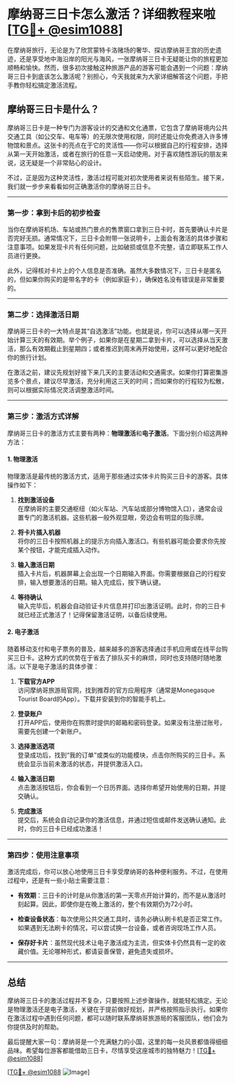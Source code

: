 # 摩纳哥三日卡怎么激活？详细教程来啦[[TG💪+ @esim1088](https://t.me/s/esim1088)]

在摩纳哥旅行，无论是为了欣赏蒙特卡洛赌场的奢华、探访摩纳哥王宫的历史遗迹，还是享受地中海沿岸的阳光与海风，一张摩纳哥三日卡无疑能让你的旅程更加顺畅和愉快。然而，很多初次接触这种旅游产品的游客可能会遇到一个问题：摩纳哥三日卡到底该怎么激活呢？别担心，今天我就来为大家详细解答这个问题，手把手教你轻松搞定激活流程。

## 摩纳哥三日卡是什么？

摩纳哥三日卡是一种专门为游客设计的交通和文化通票，它包含了摩纳哥境内公共交通工具（如公交车、电车等）的无限次使用权限，同时还能让你免费进入许多博物馆和景点。这张卡的亮点在于它的灵活性——你可以根据自己的行程安排，选择从第一天开始激活，或者在旅行的任意一天启动使用。对于喜欢随性游玩的朋友来说，这无疑是一个非常贴心的设计。

不过，正是因为这种灵活性，激活过程可能对初次使用者来说有些陌生。接下来，我们就一步步来看看如何正确激活你的摩纳哥三日卡。

---

### **第一步：拿到卡后的初步检查**

当你在摩纳哥机场、车站或热门景点的售票窗口拿到三日卡时，首先要确认卡片是否完好无损。通常情况下，三日卡会附带一张说明卡，上面会有激活的具体步骤和注意事项。如果发现卡片有任何问题，比如破损或信息不完整，请立即联系工作人员进行更换。

此外，记得核对卡片上的个人信息是否准确。虽然大多数情况下，三日卡是匿名的，但如果你购买的是带名字的卡（例如家庭卡），确保姓名没有错误是非常重要的。

---

### **第二步：选择激活日期**

摩纳哥三日卡的一大特点是其“自选激活”功能。也就是说，你可以选择从哪一天开始计算三天的有效期。举个例子，如果你是在星期二拿到卡片，可以选择从当天激活，那么有效期截止到星期四；或者推迟到周末再开始使用，这样可以更好地配合你的旅行计划。

在激活之前，建议先规划好接下来几天的主要活动和交通需求。如果你打算密集游览多个景点，建议尽早激活，充分利用这三天的时间；而如果你的行程较为松散，则可以根据实际情况灵活调整激活时间。

---

### **第三步：激活方式详解**

摩纳哥三日卡的激活方式主要有两种：**物理激活**和**电子激活**。下面分别介绍这两种方法：

#### **1. 物理激活**

物理激活是最传统的激活方式，适用于那些通过实体卡片购买三日卡的游客。具体操作如下：

1. **找到激活设备**  
   在摩纳哥的主要交通枢纽（如火车站、汽车站或部分博物馆入口），通常会设置专门的激活机器。这些机器一般外观显眼，旁边会有明显的指示牌。

2. **将卡片插入机器**  
   将你的三日卡按照机器上的提示方向插入激活口。有些机器可能会要求你先按某个按钮，才能完成插入动作。

3. **输入激活日期**  
   插入卡片后，机器屏幕上会出现一个日期输入界面。你需要根据自己的行程安排，输入想要激活的日期。输入完成后，按下确认键。

4. **等待确认**  
   输入完毕后，机器会自动验证卡片信息并打印出激活证明。此时，你的三日卡就已经正式激活了！记得保留激活证明，以备后续使用。

#### **2. 电子激活**

随着移动支付和电子票务的普及，越来越多的游客选择通过手机应用或在线平台购买三日卡。这种方式的优势在于省去了排队买卡的麻烦，同时也支持随时随地激活。以下是电子激活的具体步骤：

1. **下载官方APP**  
   访问摩纳哥旅游局官网，找到推荐的官方应用程序（通常是Monegasque Tourist Board的App）。下载并安装到你的智能手机上。

2. **登录账户**  
   打开APP后，使用你在购票时提供的邮箱和密码登录。如果没有注册过账号，需要先创建一个新账户。

3. **选择激活选项**  
   登录成功后，找到“我的订单”或类似的功能模块，点击你所购买的三日卡。系统会显示当前未激活的状态，并提供激活入口。

4. **输入激活日期**  
   点击激活按钮后，你会看到一个日历界面。选择你希望开始使用的日期，并提交确认。

5. **完成激活**  
   提交后，系统会自动记录你的激活信息，并通过短信或邮件发送确认通知。此时，你的三日卡已经成功激活！

---

### **第四步：使用注意事项**

激活完成后，你可以放心地使用三日卡享受摩纳哥的各种便利服务。不过，在使用过程中，还是有一些小贴士需要注意：

- **有效期**：三日卡的计时是从你激活的第一天零点开始计算的，而不是从激活时刻起算。因此，即使你是在晚上激活的，整个有效期仍为72小时。
  
- **检查设备状态**：每次使用公共交通工具时，请务必确认刷卡机是否正常工作。如果遇到无法刷卡的情况，可以尝试换一台设备，或者咨询现场工作人员。

- **保存好卡片**：虽然现代技术让电子激活成为主流，但实体卡仍然具有一定的收藏价值。无论哪种形式，都请妥善保管，避免遗失或损坏。

---

## 总结

摩纳哥三日卡的激活过程并不复杂，只要按照上述步骤操作，就能轻松搞定。无论是物理激活还是电子激活，关键在于提前做好规划，并严格按照指示执行。如果你在激活过程中遇到任何问题，都可以随时联系摩纳哥旅游局的客服团队，他们会为你提供及时的帮助。

最后提醒大家一句：摩纳哥是一个充满魅力的小国，这里的每一处风景都值得细细品味。希望每位游客都能借助三日卡，尽情享受这座城市的独特魅力！[[TG💪+ @esim1088](https://t.me/s/esim1088)]

[[TG💪+ @esim1088](https://t.me/s/esim1088) ![Image](https://i.postimg.cc/4NQfJmqS/Snipaste-2025-05-13-00-14-12.png)]